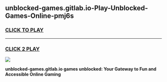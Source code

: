 
## unblocked-games.gitlab.io-Play-Unblocked-Games-Online-pmj6s
<h3>
<a href="https://premium76.site?title=unblocked-games.gitlab.io&ref=24A">CLICK TO PLAY</a></h3>
<hr>

<h3>
<a href="https://premium76.site?title=unblocked-games.gitlab.io&ref=24A">CLICK 2 PLAY</a>
  
</h3>

<a href="https://premium76.site?title=unblocked-games.gitlab.io&ref=24A"><img src="https://clearcache.store/games.png"></a>


**unblocked-games.gitlab.io games unblocked: Your Gateway to Fun and Accessible Online Gaming**
